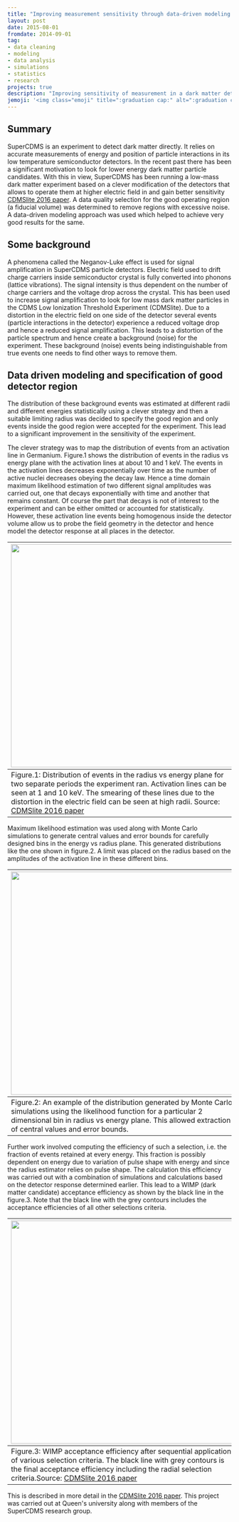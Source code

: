 ```yaml
---
title: "Improving measurement sensitivity through data-driven modeling and specification of good operating region in a particle detector"
layout: post
date: 2015-08-01
fromdate: 2014-09-01
tag:
- data cleaning
- modeling
- data analysis
- simulations
- statistics
- research
projects: true
description: "Improving sensitivity of measurement in a dark matter detector by data driven specification of good detector region"
jemoji: '<img class="emoji" title=":graduation cap:" alt=":graduation cap:" src="https://assets.github.com/images/icons/emoji/unicode/1f52d.png" height="20" width="20" align="absmiddle">'
---
```


## Summary

SuperCDMS is an experiment to detect dark matter directly. It relies on accurate measurements of energy and position of particle interactions in its low temperature semiconductor detectors. In the recent past there has been a significant motivation to look for lower energy dark matter particle candidates. With this in view, SuperCDMS has been running a low-mass dark matter experiment based on a clever modification of the detectors that allows to operate them at higher electric field in and gain better sensitivity  [CDMSlite 2016 paper](http://cdms.berkeley.edu/papers/PhysRevLett.116.071301.pdf). A data quality selection for the good operating region (a fiducial volume) was
determined to remove regions with excessive noise. A data-driven modeling approach was used which helped to achieve very good results for the same.  

## Some background

A phenomena called the Neganov-Luke effect is used for signal amplification in SuperCDMS particle detectors. Electric field used to drift charge carriers inside semiconductor crystal is fully converted into phonons (lattice vibrations). The signal intensity is thus dependent on the number of charge carriers and the voltage drop across the crystal. This has been used to increase signal amplification to look for low mass dark matter particles in the CDMS Low Ionization Threshold Experiment (CDMSlite). Due to a distortion in the electric field on one side of the detector several events (particle interactions in the detector) experience a reduced voltage drop and hence a reduced signal amplification. This leads to a distortion of the particle spectrum and hence create a background (noise) for the experiment. These background (noise) events being indistinguishable from true events one needs to find other ways to remove them.

## Data driven modeling and specification of good detector region

The distribution of these background events was estimated at different radii and different energies statistically using a clever strategy and then a suitable limiting radius was decided to specify the good region and only events inside the good region were accepted for the experiment. This lead to a significant improvement in the sensitivity of the experiment.

The clever strategy was to map the distribution of events from an activation line in Germanium. Figure.1 shows the distribution of events in the radius vs energy plane with the activation lines at about 10 and 1 keV. The events in the activation lines decreases exponentially over time as the number of active nuclei decreases obeying the decay law. Hence a time domain maximum likelihood estimation of two different signal amplitudes was carried out, one that decays exponentially with time and another that remains constant. Of course the part that decays is not of interest to the experiment and can be either omitted or accounted for statistically. However, these activation line events being homogenous inside the detector volume allow us to probe the field geometry in the detector and hence model the detector response at all places in the detector.

|  <img src="{{ site.relrefurl }}/Site_Materials/figures/cdmslite_R_vs_E.png" width="500" align="center"> |
|-----------------------------|
|Figure.1: Distribution of events in the radius vs energy plane for two separate periods the experiment ran. Activation lines can be seen at 1 and 10 keV. The smearing of these lines due to the distortion in the electric field can be seen at high radii. Source: [CDMSlite 2016 paper](http://cdms.berkeley.edu/papers/PhysRevLett.116.071301.pdf)|

 Maximum likelihood estimation was used along with Monte Carlo simulations to generate central values and error bounds for carefully designed bins in the energy vs radius plane. This generated distributions like the one shown in figure.2. A limit was placed on the radius based on the amplitudes of the activation line in these different bins.

 |  <img src="{{ site.relrefurl }}/Site_Materials/figures/cdmslite_MC_ML_dist.png" width="500" align="center"> |
 |-----------------------------|
 |Figure.2: An example of the distribution generated by Monte Carlo simulations using the likelihood function for a particular 2 dimensional bin in radius vs energy plane. This allowed extraction of central values and error bounds.|

 Further work involved computing the efficiency of such a selection, i.e. the fraction of events retained at every energy. This fraction is possibly dependent on energy due to variation of pulse shape with energy and since the radius estimator relies on pulse shape. The calculation this efficiency was carried out with a combination of simulations and calculations based on the detector response determined earlier. This lead to a WIMP (dark matter candidate) acceptance efficiency as shown by the black line in the figure.3. Note that the black line with the grey contours includes the acceptance efficiencies of all other selections criteria.

 |  <img src="{{ site.relrefurl }}/Site_Materials/figures/WIMPacceptance_criteria.png" width="500" align="center"> |
 |-----------------------------|
 |Figure.3: WIMP acceptance efficiency after sequential application of various selection criteria. The black line with grey contours is the final acceptance efficiency including the radial selection criteria.Source: [CDMSlite 2016 paper](http://cdms.berkeley.edu/papers/PhysRevLett.116.071301.pdf)|


  This is described in more detail in the [CDMSlite 2016 paper](http://cdms.berkeley.edu/papers/PhysRevLett.116.071301.pdf). This project was carried out at Queen's university along with members of the SuperCDMS research group.

